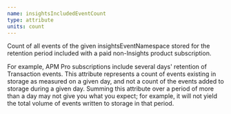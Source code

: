 ```yaml
---
name: insightsIncludedEventCount
type: attribute
units: count
---
```


Count of all events of the given insightsEventNamespace stored for the retention period included with a paid non-Insights product subscription.

For example, APM Pro subscriptions include several days' retention of Transaction events. This attribute represents a count of events existing in storage as measured on a given day, and not a count of the events added to storage during a given day. Summing this attribute over a period of more than a day may not give you what you expect; for example, it will not yield the total volume of events written to storage in that period.